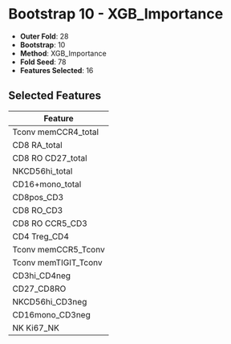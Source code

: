 # Bootstrap 10 - XGB_Importance

- **Outer Fold**: 28
- **Bootstrap**: 10
- **Method**: XGB_Importance
- **Fold Seed**: 78
- **Features Selected**: 16

## Selected Features

| Feature |
|---------|
| Tconv memCCR4_total |
| CD8 RA_total |
| CD8 RO CD27_total |
| NKCD56hi_total |
| CD16+mono_total |
| CD8pos_CD3 |
| CD8 RO_CD3 |
| CD8 RO CCR5_CD3 |
| CD4 Treg_CD4 |
| Tconv memCCR5_Tconv |
| Tconv memTIGIT_Tconv |
| CD3hi_CD4neg |
| CD27_CD8RO |
| NKCD56hi_CD3neg |
| CD16mono_CD3neg |
| NK Ki67_NK |
